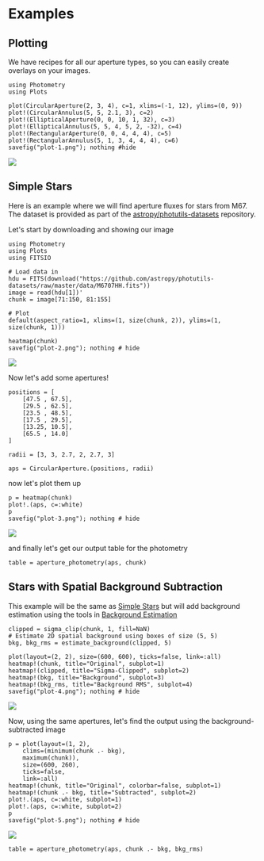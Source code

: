 # Examples

## Plotting
We have recipes for all our aperture types, so you can easily create overlays on your images.

```@example plot
using Photometry
using Plots

plot(CircularAperture(2, 3, 4), c=1, xlims=(-1, 12), ylims=(0, 9))
plot!(CircularAnnulus(5, 5, 2.1, 3), c=2)
plot!(EllipticalAperture(0, 0, 10, 1, 32), c=3)
plot!(EllipticalAnnulus(5, 5, 4, 5, 2, -32), c=4)
plot!(RectangularAperture(0, 0, 4, 4, 4), c=5)
plot!(RectangularAnnulus(5, 1, 3, 4, 4, 4), c=6)
savefig("plot-1.png"); nothing #hide
```

![](plot-1.png)

## Simple Stars

Here is an example where we will find aperture fluxes for stars from M67. The dataset is provided as part of the [astropy/photutils-datasets](https://github.com/astropy/photutils-datasets) repository.

Let's start by downloading and showing our image

```@example stars
using Photometry
using Plots
using FITSIO

# Load data in
hdu = FITS(download("https://github.com/astropy/photutils-datasets/raw/master/data/M6707HH.fits"))
image = read(hdu[1])'
chunk = image[71:150, 81:155]

# Plot
default(aspect_ratio=1, xlims=(1, size(chunk, 2)), ylims=(1, size(chunk, 1)))

heatmap(chunk)
savefig("plot-2.png"); nothing # hide
```

![](plot-2.png)

Now let's add some apertures!

```@example stars
positions = [
    [47.5 , 67.5],
    [29.5 , 62.5],
    [23.5 , 48.5],
    [17.5 , 29.5],
    [13.25, 10.5],
    [65.5 , 14.0]
]

radii = [3, 3, 2.7, 2, 2.7, 3]

aps = CircularAperture.(positions, radii)
```

now let's plot them up

```@example stars
p = heatmap(chunk)
plot!.(aps, c=:white)
p
savefig("plot-3.png"); nothing # hide
```

![](plot-3.png)

and finally let's get our output table for the photometry

```@example stars
table = aperture_photometry(aps, chunk)
```

## Stars with Spatial Background Subtraction

This example will be the same as [Simple Stars](@ref) but will add background estimation using the tools in [Background Estimation](@ref)

```@example stars
clipped = sigma_clip(chunk, 1, fill=NaN)
# Estimate 2D spatial background using boxes of size (5, 5)
bkg, bkg_rms = estimate_background(clipped, 5)

plot(layout=(2, 2), size=(600, 600), ticks=false, link=:all)
heatmap!(chunk, title="Original", subplot=1)
heatmap!(clipped, title="Sigma-Clipped", subplot=2)
heatmap!(bkg, title="Background", subplot=3)
heatmap!(bkg_rms, title="Background RMS", subplot=4)
savefig("plot-4.png"); nothing # hide
```

![](plot-4.png)

Now, using the same apertures, let's find the output using the background-subtracted image

```@example stars
p = plot(layout=(1, 2),
    clims=(minimum(chunk .- bkg),
    maximum(chunk)),
    size=(600, 260),
    ticks=false,
    link=:all)
heatmap!(chunk, title="Original", colorbar=false, subplot=1)
heatmap!(chunk .- bkg, title="Subtracted", subplot=2)
plot!.(aps, c=:white, subplot=1)
plot!.(aps, c=:white, subplot=2)
p
savefig("plot-5.png"); nothing # hide
```

![](plot-5.png)

```@example stars
table = aperture_photometry(aps, chunk .- bkg, bkg_rms)
```

